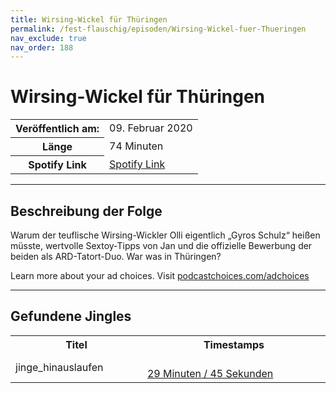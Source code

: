 ```yaml
---
title: Wirsing-Wickel für Thüringen
permalink: /fest-flauschig/episoden/Wirsing-Wickel-fuer-Thueringen
nav_exclude: true
nav_order: 188
---
```


# Wirsing-Wickel für Thüringen
<table class="resp-table dcf-table dcf-table-responsive dcf-table-bordered dcf-table-striped dcf-w-100%">
                    <tbody>
                        <tr>
                            <th scope="row">Veröffentlich am:</th>
                            <td data-label="Veröffentlich am:">09. Februar 2020</td>
                        </tr>
                        <tr>
                            <th scope="row">Länge </th>
                            <td data-label="Länge ">74 Minuten</td>
                        </tr><tr>
                                <th scope="row">Spotify Link</th>
                                <td data-label="Spotify Link"><a href="https://open.spotify.com/episode/0VlDe8QYXpF6h1PjdIvlIC">Spotify Link</a></td>
                            </tr></tbody>
                </table>

***

## Beschreibung der Folge

<div>
Warum der teuflische Wirsing-Wickler Olli eigentlich „Gyros Schulz“ heißen müsste, wertvolle Sextoy-Tipps von Jan und die offizielle Bewerbung der beiden als ARD-Tatort-Duo. War was in Thüringen?<p> </p><p>Learn more about your ad choices. Visit <a href="https://podcastchoices.com/adchoices">podcastchoices.com/adchoices</a></p>  
</div>

***

## Gefundene Jingles

<table style="display: table;">
                                    <tr>
                                        <th class="tableColumnTitle">Titel</th>
                                        <th class="tableColumnTimestamps">Timestamps</th>
                                    </tr>
                                    <tr>
                                <td markdown="span"  class="tableColumnTitle">jinge_hinauslaufen</td>
                                <td markdown="span" class="tableColumnTimestamps">
                                <br>
                                <a href="https://open.spotify.com/episode/0VlDe8QYXpF6h1PjdIvlIC?t=1785">
                                29 Minuten / 45 Sekunden</a>
                                </td></tr></table>